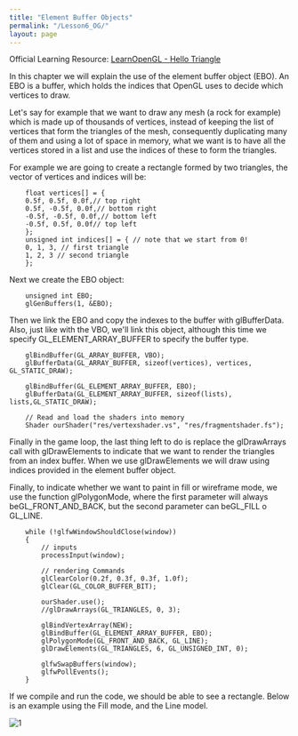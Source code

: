 ```yaml
---
title: "Element Buffer Objects"
permalink: "/Lesson6_OG/"
layout: page
---
```


Official Learning Resource: [LearnOpenGL - Hello Triangle](https://learnopengl.com/Getting-started/Hello-Triangle)

In this chapter we will explain the use of the element buffer object (EBO). An EBO is a buffer, which holds the indices that OpenGL uses to decide which vertices to draw.

Let's say for example that we want to draw any mesh (a rock for example) which is made up of thousands of vertices, instead of keeping the list of vertices that form the triangles of the mesh, consequently duplicating many of them and using a lot of space in memory, what we want is to have all the vertices stored in a list and use the indices of these to form the triangles.

For example we are going to create a rectangle formed by two triangles, the vector of vertices and indices will be:
```
	float vertices[] = {
	0.5f, 0.5f, 0.0f,// top right
	0.5f, -0.5f, 0.0f,// bottom right
	-0.5f, -0.5f, 0.0f,// bottom left
	-0.5f, 0.5f, 0.0f// top left
	};
	unsigned int indices[] = { // note that we start from 0!
	0, 1, 3, // first triangle
	1, 2, 3 // second triangle
	};
```
Next we create the EBO object:
```
	unsigned int EBO;
	glGenBuffers(1, &EBO);
```
Then we link the EBO and copy the indexes to the buffer with glBufferData. Also, just like with the VBO, we'll link this object, although this time we specify GL_ELEMENT_ARRAY_BUFFER to specify the buffer type.
```
	glBindBuffer(GL_ARRAY_BUFFER, VBO);
	glBufferData(GL_ARRAY_BUFFER, sizeof(vertices), vertices, GL_STATIC_DRAW);

	glBindBuffer(GL_ELEMENT_ARRAY_BUFFER, EBO);
	glBufferData(GL_ELEMENT_ARRAY_BUFFER, sizeof(lists), lists,GL_STATIC_DRAW);

	// Read and load the shaders into memory
	Shader ourShader("res/vertexshader.vs", "res/fragmentshader.fs");
```

Finally in the game loop, the last thing left to do is replace the glDrawArrays call with glDrawElements to indicate that we want to render the triangles from an index buffer. When we use glDrawElements we will draw using indices provided in the element buffer object.

Finally, to indicate whether we want to paint in fill or wireframe mode, we use the function glPolygonMode, where the first parameter will always beGL_FRONT_AND_BACK, but the second parameter can beGL_FILL o GL_LINE.
```
	while (!glfwWindowShouldClose(window))
	{
		// inputs
		processInput(window);

		// rendering Commands
		glClearColor(0.2f, 0.3f, 0.3f, 1.0f);
		glClear(GL_COLOR_BUFFER_BIT);

		ourShader.use();
		//glDrawArrays(GL_TRIANGLES, 0, 3);

		glBindVertexArray(NEW);
		glBindBuffer(GL_ELEMENT_ARRAY_BUFFER, EBO);
		glPolygonMode(GL_FRONT_AND_BACK, GL_LINE);
		glDrawElements(GL_TRIANGLES, 6, GL_UNSIGNED_INT, 0);

		glfwSwapBuffers(window);
		glfwPollEvents();
	}
```
If we compile and run the code, we should be able to see a rectangle. Below is an example using the Fill mode, and the Line model.

![1](https://github.com/esterUOC/esterUOC.github.io/assets/128288660/d3d854ec-958a-4597-9af6-6aa4a9fd0ffc)



